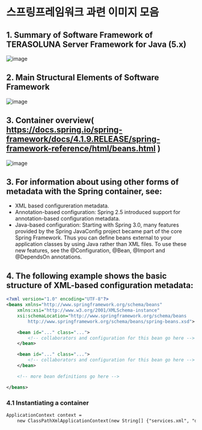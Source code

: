 # 스프링프레임워크 과련 이미지 모음

## 1. Summary of Software Framework of TERASOLUNA Server Framework for Java (5.x)

![image](https://github.com/user-attachments/assets/9e4684dc-e851-4dc3-b2e5-0defcd687aa8)

## 2. Main Structural Elements of Software Framework
![image](https://github.com/user-attachments/assets/09f389b7-3036-4beb-9801-ceea89901141)

## 3. Container overview( https://docs.spring.io/spring-framework/docs/4.1.9.RELEASE/spring-framework-reference/html/beans.html )
![image](https://github.com/user-attachments/assets/7d0b6fab-56ee-49bb-9170-61af17029c51)

## 3. For information about using other forms of metadata with the Spring container, see:
- XML based configureration metadata.
- Annotation-based configuration: Spring 2.5 introduced support for annotation-based configuration metadata.
- Java-based configuration: Starting with Spring 3.0, many features provided by the Spring JavaConfig project became part of the core Spring Framework. Thus you can define beans external to your application classes by using Java rather than XML files. To use these new features, see the @Configuration, @Bean, @Import and @DependsOn annotations.

## 4. The following example shows the basic structure of XML-based configuration metadata:
```xml
<?xml version="1.0" encoding="UTF-8"?>
<beans xmlns="http://www.springframework.org/schema/beans"
    xmlns:xsi="http://www.w3.org/2001/XMLSchema-instance"
    xsi:schemaLocation="http://www.springframework.org/schema/beans
        http://www.springframework.org/schema/beans/spring-beans.xsd">

    <bean id="..." class="...">
        <!-- collaborators and configuration for this bean go here -->
    </bean>

    <bean id="..." class="...">
        <!-- collaborators and configuration for this bean go here -->
    </bean>

    <!-- more bean definitions go here -->

</beans>
```

### 4.1 Instantiating a container
```xml
ApplicationContext context =
    new ClassPathXmlApplicationContext(new String[] {"services.xml", "daos.xml"});
```






